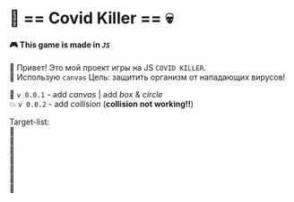 # 🦠 == Covid Killer == 💀 #

#### 🎮 This game is made in **_`JS`_**  ####
👋 Привет! Это мой проект игры на JS `COVID KILLER`.  
🎨 Использую `canvas`
Цель: защитить организм от нападающих вирусов!


🎯 `v 0.0.1` - add _canvas_ | add _box_ & _circle_  
💥 `v 0.0.2` - add _collision_ (**collision not working!!**) 

Target-list:  
🔲  
🔲  
🔲  
🔲  
🔲  
🔲  
🔲  
